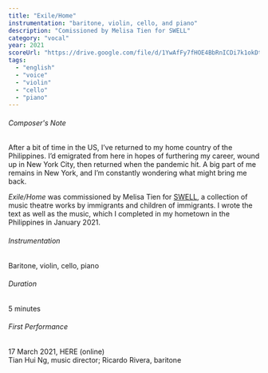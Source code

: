 ```yaml
---
title: "Exile/Home"
instrumentation: "baritone, violin, cello, and piano"
description: "Comissioned by Melisa Tien for SWELL"
category: "vocal"
year: 2021
scoreUrl: "https://drive.google.com/file/d/1YwAfFy7fHOE4BbRnICDi7k1okDtUFyUj/view?usp=sharing"
tags:
  - "english"
  - "voice"
  - "violin"
  - "cello"
  - "piano"
---
```


###### Composer's Note

After a bit of time in the US, I’ve returned to my home country of the Philippines. I’d emigrated from here in hopes of furthering my career, wound up in New York City, then returned when the pandemic hit. A big part of me remains in New York, and I’m constantly wondering what might bring me back.

_Exile/Home_ was commissioned by Melisa Tien for [SWELL](https://www.melisatien.com/swell), a collection of music theatre works by immigrants and children of immigrants. I wrote the text as well as the music, which I completed in my hometown in the Philippines in January 2021.

###### Instrumentation

Baritone, violin, cello, piano

###### Duration

5 minutes

###### First Performance
17 March 2021, HERE (online)\
Tian Hui Ng, music director; Ricardo Rivera, baritone